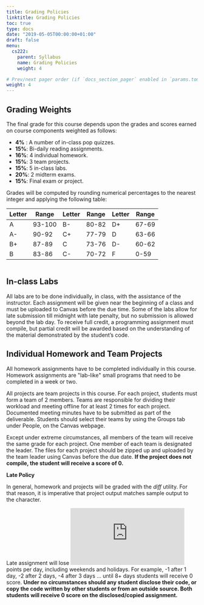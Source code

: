 ```yaml
---
title: Grading Policies
linktitle: Grading Policies
toc: true
type: docs
date: "2019-05-05T00:00:00+01:00"
draft: false
menu:
  cs222:
    parent: Syllabus
    name: Grading Policies
    weight: 4

# Prev/next pager order (if `docs_section_pager` enabled in `params.toml`)
weight: 4
---
```


## Grading Weights

The final grade for this course depends upon the grades and scores earned on course components weighted as follows:

* **4%** : A number of in-class pop quizzes.
* **15%**: Bi-daily reading assignments.
* **16%**: 4 individual homework.
*	**15%**: 3 team projects.
*	**15%**: 5 in-class labs.
* **20%**: 2 midterm exams.
*	**15%**: Final exam or project.

Grades will be computed by rounding numerical percentages to the nearest integer and applying the following table:

| Letter| Range| Letter | Range | Letter | Range|
|----|--------|----|-------|----|-------|
| A  | 93-100 | B- | 80-82 | D+ | 67-69 |
| A- | 90-92  | C+ | 77-79 | D  | 63-66 |
| B+ | 87-89  | C  | 73-76 | D- | 60-62 |
| B  | 83-86  | C- | 70-72 | F  | 0-59  |

```Note that Canvas does not offer accurate calculation of your final weighted grade (e.g. the two midterm exams do not weigh equally), so students must compute their average by using the Canvas scores with the weights listed above.
```

## In-class Labs

All labs are to be done individually, in class, with the assistance of the instructor. 
Each assignment will be given near the beginning of a class and must be uploaded to Canvas before the due time. Some of the labs allow for late submission till midnight with late penalty, but no submission is allowed beyond the lab day. To receive full credit, a programming assignment must compile, but partial credit will be awarded based on the understanding of the material demonstrated by the student’s code.

## Individual Homework and Team Projects

All homework assignments have to be completed individually in this course. Homework assignments are "lab-like" small programs that need to be completed in a week or two. 

All projects are team projects in this course. For each project, students must form a team of 2 members. Teams are responsible for dividing their workload and meeting offline for at least 2 times for each project. Documented meeting minutes have to be submitted as part of the deliverable. Students should select their teams by using the Groups tab under People, on the Canvas webpage.

Except under extreme circumstances, all members of the team will receive the same grade for each project. One member of each team is designated the leader. The files for each project should be zipped up and uploaded by the team leader using Canvas before the due date. **If the project does not compile, the student will receive a score of 0.**

**Late Policy**

In general, homework and projects will be graded with the *diff* utility. For that reason, it is imperative that project output matches sample output to the character.

Late assignment will lose ![equation](https://latex.codecogs.com/png.latex?%5Cdpi%7B150%7D%20%5Cfn_phv%20%5Clarge%202%5E%7B%28n-1%29%7D) points per day, including weekends and holidays. For example, -1 after 1 day, -2 after 2 days, -4 after 3 days … until 8+ days students will receive 0 score.  **Under no circumstances should any student disclose their code, or copy the code written by other students or from an outside source. Both students will receive 0 score on the disclosed/copied assignment.**


